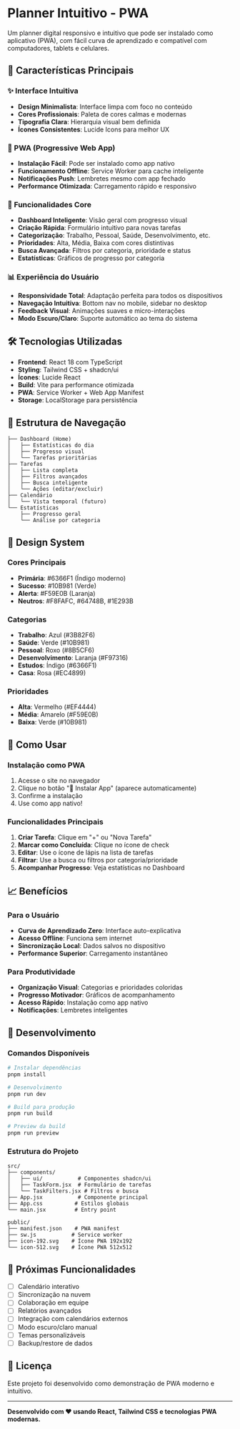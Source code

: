 # Planner Intuitivo - PWA

Um planner digital responsivo e intuitivo que pode ser instalado como aplicativo (PWA), com fácil curva de aprendizado e compatível com computadores, tablets e celulares.

## 🚀 Características Principais

### ✨ Interface Intuitiva
- **Design Minimalista**: Interface limpa com foco no conteúdo
- **Cores Profissionais**: Paleta de cores calmas e modernas
- **Tipografia Clara**: Hierarquia visual bem definida
- **Ícones Consistentes**: Lucide Icons para melhor UX

### 📱 PWA (Progressive Web App)
- **Instalação Fácil**: Pode ser instalado como app nativo
- **Funcionamento Offline**: Service Worker para cache inteligente
- **Notificações Push**: Lembretes mesmo com app fechado
- **Performance Otimizada**: Carregamento rápido e responsivo

### 🎯 Funcionalidades Core
- **Dashboard Inteligente**: Visão geral com progresso visual
- **Criação Rápida**: Formulário intuitivo para novas tarefas
- **Categorização**: Trabalho, Pessoal, Saúde, Desenvolvimento, etc.
- **Prioridades**: Alta, Média, Baixa com cores distintivas
- **Busca Avançada**: Filtros por categoria, prioridade e status
- **Estatísticas**: Gráficos de progresso por categoria

### 📊 Experiência do Usuário
- **Responsividade Total**: Adaptação perfeita para todos os dispositivos
- **Navegação Intuitiva**: Bottom nav no mobile, sidebar no desktop
- **Feedback Visual**: Animações suaves e micro-interações
- **Modo Escuro/Claro**: Suporte automático ao tema do sistema

## 🛠️ Tecnologias Utilizadas

- **Frontend**: React 18 com TypeScript
- **Styling**: Tailwind CSS + shadcn/ui
- **Ícones**: Lucide React
- **Build**: Vite para performance otimizada
- **PWA**: Service Worker + Web App Manifest
- **Storage**: LocalStorage para persistência

## 📱 Estrutura de Navegação

```
├── Dashboard (Home)
│   ├── Estatísticas do dia
│   ├── Progresso visual
│   └── Tarefas prioritárias
├── Tarefas
│   ├── Lista completa
│   ├── Filtros avançados
│   ├── Busca inteligente
│   └── Ações (editar/excluir)
├── Calendário
│   └── Vista temporal (futuro)
└── Estatísticas
    ├── Progresso geral
    └── Análise por categoria
```

## 🎨 Design System

### Cores Principais
- **Primária**: #6366F1 (Índigo moderno)
- **Sucesso**: #10B981 (Verde)
- **Alerta**: #F59E0B (Laranja)
- **Neutros**: #F8FAFC, #64748B, #1E293B

### Categorias
- **Trabalho**: Azul (#3B82F6)
- **Saúde**: Verde (#10B981)
- **Pessoal**: Roxo (#8B5CF6)
- **Desenvolvimento**: Laranja (#F97316)
- **Estudos**: Índigo (#6366F1)
- **Casa**: Rosa (#EC4899)

### Prioridades
- **Alta**: Vermelho (#EF4444)
- **Média**: Amarelo (#F59E0B)
- **Baixa**: Verde (#10B981)

## 🚀 Como Usar

### Instalação como PWA
1. Acesse o site no navegador
2. Clique no botão "📱 Instalar App" (aparece automaticamente)
3. Confirme a instalação
4. Use como app nativo!

### Funcionalidades Principais
1. **Criar Tarefa**: Clique em "+" ou "Nova Tarefa"
2. **Marcar como Concluída**: Clique no ícone de check
3. **Editar**: Use o ícone de lápis na lista de tarefas
4. **Filtrar**: Use a busca ou filtros por categoria/prioridade
5. **Acompanhar Progresso**: Veja estatísticas no Dashboard

## 📈 Benefícios

### Para o Usuário
- **Curva de Aprendizado Zero**: Interface auto-explicativa
- **Acesso Offline**: Funciona sem internet
- **Sincronização Local**: Dados salvos no dispositivo
- **Performance Superior**: Carregamento instantâneo

### Para Produtividade
- **Organização Visual**: Categorias e prioridades coloridas
- **Progresso Motivador**: Gráficos de acompanhamento
- **Acesso Rápido**: Instalação como app nativo
- **Notificações**: Lembretes inteligentes

## 🔧 Desenvolvimento

### Comandos Disponíveis
```bash
# Instalar dependências
pnpm install

# Desenvolvimento
pnpm run dev

# Build para produção
pnpm run build

# Preview da build
pnpm run preview
```

### Estrutura do Projeto
```
src/
├── components/
│   ├── ui/           # Componentes shadcn/ui
│   ├── TaskForm.jsx  # Formulário de tarefas
│   └── TaskFilters.jsx # Filtros e busca
├── App.jsx           # Componente principal
├── App.css          # Estilos globais
└── main.jsx         # Entry point

public/
├── manifest.json    # PWA manifest
├── sw.js           # Service worker
├── icon-192.svg    # Ícone PWA 192x192
└── icon-512.svg    # Ícone PWA 512x512
```

## 🎯 Próximas Funcionalidades

- [ ] Calendário interativo
- [ ] Sincronização na nuvem
- [ ] Colaboração em equipe
- [ ] Relatórios avançados
- [ ] Integração com calendários externos
- [ ] Modo escuro/claro manual
- [ ] Temas personalizáveis
- [ ] Backup/restore de dados

## 📄 Licença

Este projeto foi desenvolvido como demonstração de PWA moderno e intuitivo.

---

**Desenvolvido com ❤️ usando React, Tailwind CSS e tecnologias PWA modernas.**

